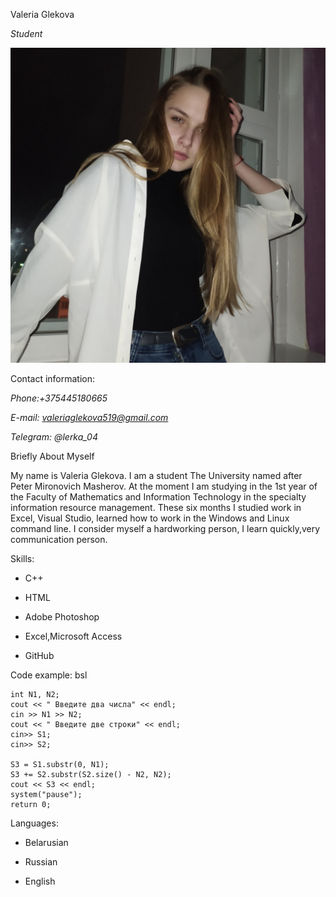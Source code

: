 Valeria Glekova

*Student*

![my photo](https://github.com/glekova2805/CV/blob/markdowm-cv/Hglw3BjxbWC7PDaqfgsVWHrp0zfCAdBHp1-kFLnAt4nccrbP621BQJh1IjGlBCxEbmt164sfsOUglhhup8PSyD4b.jpg)


Contact information:

*Phone:+375445180665*

*E-mail: valeriaglekova519@gmail.com*

*Telegram: @lerka_04*


Briefly About Myself

My name is Valeria Glekova. I am a student The University named after Peter Mironovich Masherov. At the moment I am studying in the 1st year of the Faculty of Mathematics and Information Technology in the specialty information resource management. 
These six months I studied work in Excel, Visual Studio, learned how to work in the Windows and Linux command line.
I consider myself a hardworking person, I learn quickly,very communication person.

Skills:

* C++

* HTML

* Adobe Photoshop

* Excel,Microsoft Access

* GitHub

Code example:
bsl

    int N1, N2;
    cout << " Введите два числа" << endl;
    cin >> N1 >> N2;
    cout << " Введите две строки" << endl;
    cin>> S1;
    cin>> S2;

    S3 = S1.substr(0, N1);
    S3 += S2.substr(S2.size() - N2, N2);
    cout << S3 << endl;
    system("pause");
    return 0;
Languages:

- Belarusian

- Russian

- English
